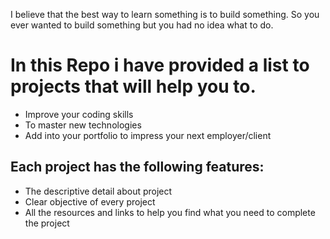 I believe that the best way to learn something is to build something. So you ever wanted to build something but you had no idea what to do.

# In this Repo i have provided a list to projects that will help you to.
* Improve your coding skills
* To master new technologies
* Add into your portfolio to impress your next employer/client

## Each project has the following features:
* The descriptive detail about project
* Clear objective of every project
* All the resources and links to help you find what you need to complete the project





